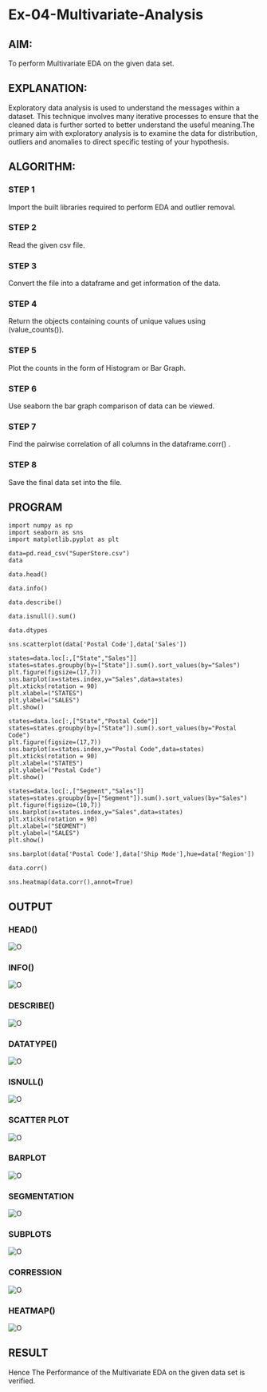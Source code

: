 # Ex-04-Multivariate-Analysis
## AIM:
To perform Multivariate EDA on the given data set.
## EXPLANATION:
Exploratory data analysis is used to understand the messages within a dataset. This technique involves many iterative processes to ensure that the cleaned data is further sorted to better understand the useful meaning.The primary aim with exploratory analysis is to examine the data for distribution, outliers and anomalies to direct specific testing of your hypothesis.
## ALGORITHM:
### STEP 1
Import the built libraries required to perform EDA and outlier removal.

### STEP 2
Read the given csv file.

### STEP 3
Convert the file into a dataframe and get information of the data.

### STEP 4
Return the objects containing counts of unique values using (value_counts()).

### STEP 5
Plot the counts in the form of Histogram or Bar Graph.

### STEP 6
Use seaborn the bar graph comparison of data can be viewed.

### STEP 7
Find the pairwise correlation of all columns in the dataframe.corr() .

### STEP 8
Save the final data set into the file.
## PROGRAM
```import pandas as pd
import numpy as np
import seaborn as sns
import matplotlib.pyplot as plt

data=pd.read_csv("SuperStore.csv")
data

data.head()

data.info()

data.describe()

data.isnull().sum()

data.dtypes

sns.scatterplot(data['Postal Code'],data['Sales'])

states=data.loc[:,["State","Sales"]] 
states=states.groupby(by=["State"]).sum().sort_values(by="Sales") 
plt.figure(figsize=(17,7)) 
sns.barplot(x=states.index,y="Sales",data=states) 
plt.xticks(rotation = 90) 
plt.xlabel=("STATES")
plt.ylabel=("SALES") 
plt.show()

states=data.loc[:,["State","Postal Code"]] 
states=states.groupby(by=["State"]).sum().sort_values(by="Postal Code") 
plt.figure(figsize=(17,7)) 
sns.barplot(x=states.index,y="Postal Code",data=states) 
plt.xticks(rotation = 90) 
plt.xlabel=("STATES") 
plt.ylabel=("Postal Code") 
plt.show()

states=data.loc[:,["Segment","Sales"]] 
states=states.groupby(by=["Segment"]).sum().sort_values(by="Sales") 
plt.figure(figsize=(10,7)) 
sns.barplot(x=states.index,y="Sales",data=states) 
plt.xticks(rotation = 90) 
plt.xlabel=("SEGMENT") 
plt.ylabel=("SALES") 
plt.show()

sns.barplot(data['Postal Code'],data['Ship Mode'],hue=data['Region'])

data.corr()

sns.heatmap(data.corr(),annot=True)
```
## OUTPUT
### HEAD()
![O](https://github.com/dharanielango/Ex-04-Multivariate-Analysis/blob/main/1.png)

### INFO()
![O](https://github.com/dharanielango/Ex-04-Multivariate-Analysis/blob/main/2.png)

### DESCRIBE()
![O](https://github.com/dharanielango/Ex-04-Multivariate-Analysis/blob/main/3.png)

### DATATYPE() 
![O](https://github.com/dharanielango/Ex-04-Multivariate-Analysis/blob/main/4.png)

### ISNULL()
![O](https://github.com/dharanielango/Ex-04-Multivariate-Analysis/blob/main/5.png)

### SCATTER PLOT
![O](https://github.com/dharanielango/Ex-04-Multivariate-Analysis/blob/main/6.png)

### BARPLOT
![O](https://github.com/dharanielango/Ex-04-Multivariate-Analysis/blob/main/7.png)

### SEGMENTATION
![O](https://github.com/dharanielango/Ex-04-Multivariate-Analysis/blob/main/8.png)

### SUBPLOTS
![O](https://github.com/dharanielango/Ex-04-Multivariate-Analysis/blob/main/9.png)

### CORRESSION
![O](https://github.com/dharanielango/Ex-04-Multivariate-Analysis/blob/main/10.png)

### HEATMAP()
![O](https://github.com/dharanielango/Ex-04-Multivariate-Analysis/blob/main/11.png)

## RESULT
Hence The Performance of the Multivariate EDA on the given data set is verified.
